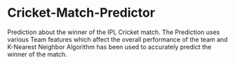 # Cricket-Match-Predictor
Prediction about the winner of the IPL Cricket match.
The Prediction uses various Team features which affect the overall performance of the team and K-Nearest Neighbor Algorithm has been used to accurately predict the winner of the match.
